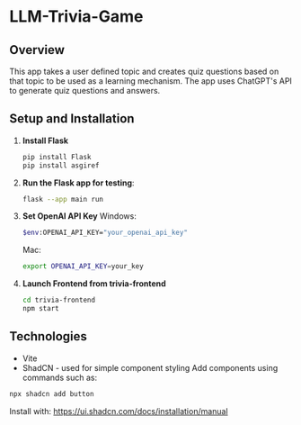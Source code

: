 # LLM-Trivia-Game

## Overview
This app takes a user defined topic and creates quiz questions based on that topic to be used as a learning mechanism. The app uses ChatGPT's API to generate quiz questions and answers.

## Setup and Installation

1. **Install Flask**
    ```bash
    pip install Flask
    pip install asgiref
    ```
2. **Run the Flask app for testing**:
    ```bash
    flask --app main run
    ```

3. **Set OpenAI API Key**
    Windows:
    ```bash
    $env:OPENAI_API_KEY="your_openai_api_key"
    ```
    Mac:
    ```bash
    export OPENAI_API_KEY=your_key
    ```

4. **Launch Frontend from trivia-frontend**
    ```bash
    cd trivia-frontend
    npm start
    ```

## Technologies
- Vite
- ShadCN - used for simple component styling
Add components using commands such as:
```bash
npx shadcn add button
```
Install with: https://ui.shadcn.com/docs/installation/manual
